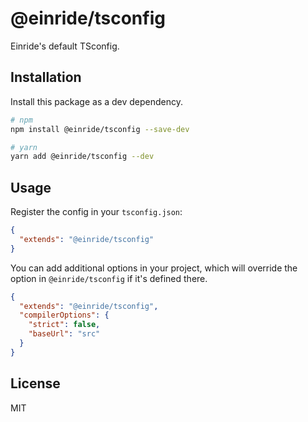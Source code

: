 # @einride/tsconfig

<!-- [![license](https://img.shields.io/npm/l/@einride/tsconfig.svg)](https://github.com/einride/tsconfig/blob/main/LICENSE)
[![npm version](https://img.shields.io/npm/v/@einride/tsconfig.svg)](https://www.npmjs.com/package/@einride/tsconfig)
[![total npm downloads](https://img.shields.io/npm/dt/@einride/tsconfig.svg)](https://www.npmjs.com/package/@einride/tsconfig) -->

Einride's default TSconfig.

## Installation

Install this package as a dev dependency.

```bash
# npm
npm install @einride/tsconfig --save-dev

# yarn
yarn add @einride/tsconfig --dev
```

## Usage

Register the config in your `tsconfig.json`:

```json
{
  "extends": "@einride/tsconfig"
}
```

You can add additional options in your project, which will override the option in `@einride/tsconfig` if it's defined there.

```json
{
  "extends": "@einride/tsconfig",
  "compilerOptions": {
    "strict": false,
    "baseUrl": "src"
  }
}
```

## License

MIT
